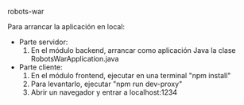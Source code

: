 robots-war

Para arrancar la aplicación en local:

- Parte servidor:
    1. En el módulo backend, arrancar como aplicación Java la clase RobotsWarApplication.java
- Parte cliente:
    1. En el módulo frontend, ejecutar en una terminal "npm install"
    2. Para levantarlo, ejecutar "npm run dev-proxy"
    3. Abrir un navegador y entrar a localhost:1234
